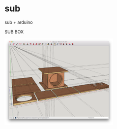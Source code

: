 # sub
sub + arduino

SUB BOX

<img src="https://github.com/vitkovsky/sub/blob/master/subbox.png" width="70%"/>

